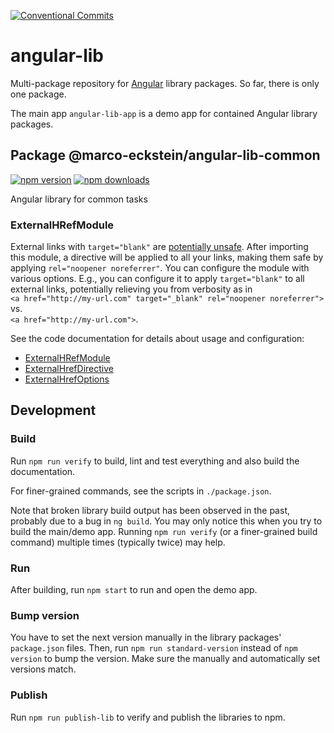 [![Conventional Commits](https://img.shields.io/badge/Conventional%20Commits-1.0.0-yellow.svg)](
    https://conventionalcommits.org
)

# angular-lib

Multi-package repository for [Angular](https://angular.io/) library packages. So far, there is only one package.

The main app `angular-lib-app` is a demo app for contained Angular library packages.

## Package @marco-eckstein/angular-lib-common

[![npm version](https://badge.fury.io/js/%40marco-eckstein%2Fangular-lib-common.svg)](
    https://badge.fury.io/js/%40marco-eckstein%2Fangular-lib-common
)
[![npm downloads](https://img.shields.io/npm/dt/@marco-eckstein/angular-lib-common.svg)](
    https://npm-stat.com/charts.html?package=%40marco-eckstein%2Fangular-lib-common&from=2018-11-21
)

Angular library for common tasks

### ExternalHRefModule

External links with `target="blank"` are
[potentially unsafe](https://developers.google.com/web/tools/lighthouse/audits/noopener).
After importing this module, a directive will be applied to all your links, making them
safe by applying `rel="noopener noreferrer"`.
You can configure the module with various options.
E.g., you can configure it to apply `target="blank"` to all external links, potentially
relieving you from verbosity as in\
`<a href="http://my-url.com" target="_blank" rel="noopener noreferrer">`\
vs.\
`<a href="http://my-url.com">`.

See the code documentation for details about usage and configuration:

- [ExternalHRefModule](
      projects/marco-eckstein/angular-lib-common/src/lib/external-href/external-href.module.ts
  )
- [ExternalHrefDirective](
      projects/marco-eckstein/angular-lib-common/src/lib/external-href/external-href.directive.ts
  )
- [ExternalHrefOptions](
      projects/marco-eckstein/angular-lib-common/src/lib/external-href/external-href-options.ts
  )

## Development

### Build

Run `npm run verify` to build, lint and test everything and also build the documentation.

For finer-grained commands, see the scripts in `./package.json`.

Note that broken library build output has been observed in the past, probably due to a bug in `ng build`.
You may only notice this when you try to build the main/demo app.
Running `npm run verify` (or a finer-grained build command) multiple times (typically twice) may help.

### Run

After building, run `npm start` to run and open the demo app.

### Bump version

You have to set the next version manually in the library packages' `package.json` files.
Then, run `npm run standard-version` instead of `npm version` to bump the version.
Make sure the manually and automatically set versions match.

### Publish

Run `npm run publish-lib` to verify and publish the libraries to npm.
